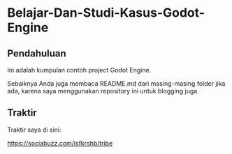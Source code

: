 # Belajar-Dan-Studi-Kasus-Godot-Engine
## Pendahuluan

Ini adalah kumpulan contoh project Godot Engine.

Sebaiknya Anda juga membaca README.md dari masing-masing folder jika ada, karena saya menggunakan repository ini untuk blogging juga.

## Traktir

Traktir saya di sini:

https://sociabuzz.com/lsfkrshb/tribe
